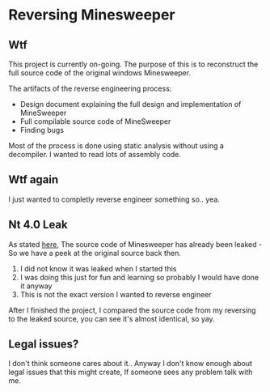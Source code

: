 # Reversing Minesweeper

## Wtf

This project is currently on-going. The purpose of this is to reconstruct the full source code
of the original windows Minesweeper. 

The artifacts of the reverse engineering process:

- Design document explaining the full design and implementation of MineSweeper
- Full compilable source code of MineSweeper
- Finding bugs 

Most of the process is done using static analysis without using a decompiler. I wanted to read lots of assembly code.

## Wtf again

I just wanted to completly reverse engineer something so.. yea.

## Nt 4.0 Leak

As stated [here](https://tcrf.net/Minesweeper_(Windows,_1990)#Source_Code_Oddities), The source code of Minesweeper has already
been leaked - So we have a peek at the original source back then.

1) I did not know it was leaked when I started this
2) I was doing this just for fun and learning so probably I would have done it anyway
3) This is not the exact version I wanted to reverse engineer

After I finished the project, I compared the source code from my reversing to the leaked source, you can see it's almost identical,
so yay.

## Legal issues?

I don't think someone cares about it.. Anyway I don't know enough about legal issues that this might create,
If someone sees any problem talk with me.
